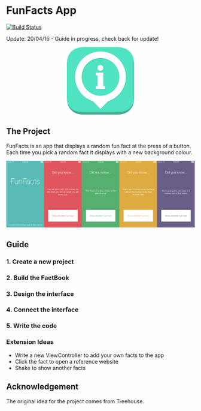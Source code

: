 # FunFacts App

[![Build Status](https://travis-ci.org/Matthewspear/FunFacts.svg?branch=master)](https://travis-ci.org/Matthewspear/FunFacts)

Update: 20/04/16 - Guide in progress, check back for update!

<div style="text-align:center"><img src="./App Icon/Icon-60@3x.png" alt="App Icon"></div>

## The Project

FunFacts is an app that displays a random fun fact at the press of a button. Each time you pick a random fact it displays with a new background colour.

![App Screenshots](./Screenshots.png)

## Guide

### 1. Create a new project

### 2. Build the FactBook

### 3. Design the interface

### 4. Connect the interface

### 5. Write the code

### Extension Ideas

* Write a new ViewController to add your own facts to the app
* Click the fact to open a reference website
* Shake to show another facts

## Acknowledgement

The original idea for the project comes from Treehouse.
